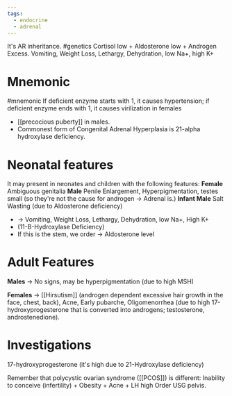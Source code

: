 ```yaml
---
tags:
  - endocrine
  - adrenal
---
```

It's AR inheritance. #genetics 
Cortisol low + Aldosterone low + Androgen Excess.
Vomiting, Weight Loss, Lethargy, Dehydration, low Na+, high K+
# Mnemonic
#mnemonic 
If deficient enzyme starts with 1, it causes hypertension;
if deficient enzyme ends with 1, it causes virilization in females
- [[precocious puberty]] in males.
- Commonest form of Congenital Adrenal Hyperplasia is 21-alpha hydroxylase deficiency.
# Neonatal features
It may present in neonates and children with the following features: 
**Female**
	Ambiguous genitalia 
**Male**
	Penile Enlargement, Hyperpigmentation, testes small (so they're not the cause for androgen -> Adrenal is.)
**Infant Male**
	Salt Wasting (due to Aldosterone deficiency)
- -> Vomiting, Weight Loss, Lethargy, Dehydration, low Na+, High K+
- (11-B-Hydroxylase Deficiency)
- If this is the stem, we order -> Aldosterone level

# Adult Features
**Males** -> No signs, may be hyperpigmentation (due to high MSH)

**Females** -> [[Hirsutism]] (androgen dependent excessive hair growth in the face, chest, back), Acne, Early pubarche, Oligomenorrhea (due to high 17-hydroxyprogesterone that is converted into androgens; testosterone, androstenedione).

# Investigations
17-hydroxyprogesterone (it's high due to 21-Hydroxylase deficiency)

Remember that polycystic ovarian syndrome ([[PCOS]]) is different:
	Inability to conceive (infertility) + Obesity + Acne + LH high
	Order USG pelvis.